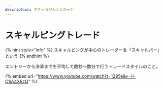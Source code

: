 ```yaml
---
description: すきゃるぴんぐとれーど
---
```


# スキャルピングトレード

{% hint style="info" %}
スキャルピングが中心のトレーダーを「スキャルパー」という
{% endhint %}

エントリーから決済までを平均して数秒〜数分で行うトレードスタイルのこと。



{% embed url="https://www.youtube.com/watch?t=1295s&v=H-C1iA4X9zQ" %}
